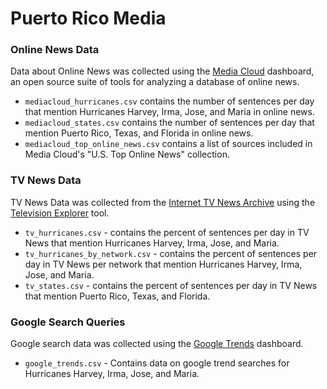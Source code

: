 # Puerto Rico Media

### Online News Data

Data about Online News was collected using the [Media Cloud](https://mediacloud.org/) dashboard, an open source suite of tools for analyzing a database of online news.

* `mediacloud_hurricanes.csv` contains the number of sentences per day that mention Hurricanes Harvey, Irma, Jose, and Maria in online news.
* `mediacloud_states.csv` contains the number of sentences per day that mention Puerto Rico, Texas, and Florida in online news.
* `mediacloud_top_online_news.csv` contains a list of sources included in Media Cloud's "U.S. Top Online News" collection.

### TV News Data

TV News Data was collected from the [Internet TV News Archive](https://archive.org/details/tv) using the [Television Explorer](https://television.gdeltproject.org/cgi-bin/iatv_ftxtsearch/iatv_ftxtsearch) tool. 

* `tv_hurricanes.csv` - contains the percent of sentences per day in TV News that mention Hurricanes Harvey, Irma, Jose, and Maria.
* `tv_hurricanes_by_network.csv` - contains the percent of sentences per day in TV News per network that mention Hurricanes Harvey, Irma, Jose, and Maria.
* `tv_states.csv` - contains the percent of sentences per day in TV News that mention Puerto Rico, Texas, and Florida.

### Google Search Queries

Google search data was collected using the [Google Trends](https://trends.google.com/trends/) dashboard.

* `google_trends.csv` - Contains data on google trend searches for Hurricanes Harvey, Irma, Jose, and Maria.


